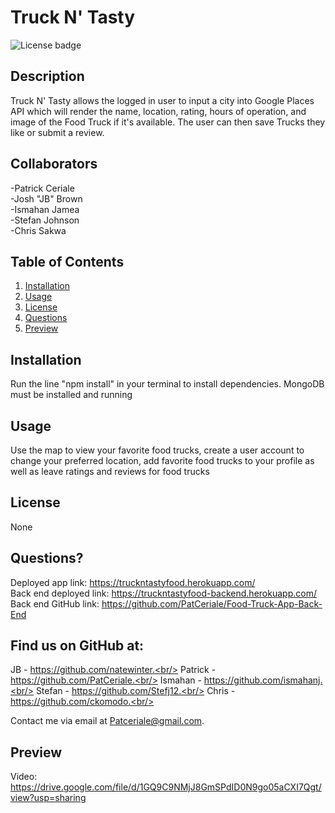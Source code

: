 # **Truck N' Tasty**

![License badge](https://img.shields.io/badge/license-None-success)

## **Description**

Truck N' Tasty allows the logged in user to input a city into Google Places API which will render the name, location, rating, hours of operation, and image of the Food Truck if it's available. The user can then save Trucks they like or submit a review.

## **Collaborators**

-Patrick Ceriale<br/>
-Josh "JB" Brown<br/>
-Ismahan Jamea<br/>
-Stefan Johnson<br/>
-Chris Sakwa<br/>

## **Table of Contents**

1. [Installation](#installation)
1. [Usage](#usage)
1. [License](#license)
1. [Questions](#questions)
1. [Preview](#preview)

## **Installation**

Run the line "npm install" in your terminal to install dependencies. MongoDB must be installed and running

## **Usage**

Use the map to view your favorite food trucks, create a user account to change your preferred location, add favorite food trucks to your profile as well as leave ratings and reviews for food trucks

## **License**

None

## **Questions?**

Deployed app link: https://truckntastyfood.herokuapp.com/ <br/>
Back end deployed link: https://truckntastyfood-backend.herokuapp.com/<br/>
Back end GitHub link: https://github.com/PatCeriale/Food-Truck-App-Back-End

## Find us on GitHub at:

JB - https://github.com/natewinter.<br/>
Patrick - https://github.com/PatCeriale.<br/>
Ismahan - https://github.com/ismahanj.<br/>
Stefan - https://github.com/Stefj12.<br/>
Chris - https://github.com/ckomodo.<br/>

Contact me via email at Patceriale@gmail.com.

## **Preview**

Video: https://drive.google.com/file/d/1GQ9C9NMjJ8GmSPdID0N9go05aCXI7Qgt/view?usp=sharing
